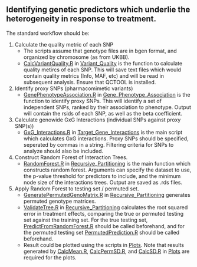 ## Identifying genetic predictors which underlie the heterogeneity in response to treatment. 
The standard workflow should be:
1. Calculate the quality metric of each SNP
    - The scripts assume that genotype files are in bgen format, and organized by chromosome (as from UKBB). 
    - [CalcVariantQuality.R](./Variant_Quality/CalcVariantQuality.R) in [Variant_Quality](./Variant_Quality) is the function to calculate quality metircs of each SNP. This will save text files which would contain quality metrics (Info, MAF, etc) and will be read in subsequent analysis. Ensure that QCTOOL is installed. 
2. Identify proxy SNPs (pharmacomimetic variants)
    - [GenePhenotypeAssociation.R](./Gene_Phenotype_Association/GenePhenotypeAssociation.R) in [Gene_Phenotype_Association](Gene_Phenotype_Association) is the function to identify proxy SNPs. This will identify a set of independent SNPs, ranked by their association to phenotype. Output will contain the rsids of each SNP, as well as the beta coefficient. 
3. Calculate genowide GxG Interactions (individual SNPs against proxy SNP(s))
    - [GxG_Interactions.R](./Target_Gene_Interactions/GxG_Interactions.R) in [Target_Gene_Interactions](./Target_Gene_Interactions) is the main script which calculates GxG interactions. Proxy SNPs should be specified, seperated by commas in a string. Filtering criteria for SNPs to analyze should also be included. 
4. Construct Random Forest of Interaction Trees. 
    - [RandomForest.R](./Recursive_Partitioning/RandomForest.R) in [Recursive_Partitioning](./Recursive_Partitioning) is the main function which constructs random forest. Arguments can specify the dataset to use, the p-value threshold for predictors to include, and the minimum node size of the interactions trees. Output are saved as .rds files. 
5. Apply Random Forest to testing set / permuted set. 
    - [GeneratePermutedGenoMatrix.R](./Recursive_Partitioning/GeneratePermutedGenoMatrix.R) in [Recursive_Partitioning](./Recursive_Partitioning) generates permuted genotype matrices. 
    - [ValidateTree.R](./Recursive_Partitioning/ValidateTree.R) in [Recursive_Partitioning](./Recursive_Partitioning) calculates the root squared error in treatment effects, comparing the true or permuted testing set against the training set. For the true testing set, [PredictFromRandomForest.R](./Recursive_Partitioning/PredictFromRandomForest.R) should be called beforehand, and for the permuted testing set [PermutedPrediction.R](./Recursive_Partitioning/PermutedPrediction.R) should be called beforehand. 
    - Result could be plotted using the scripts in [Plots](./Plots). Note that results generated by [CalcMean.R](./Plots/CalcMean.R), [CalcPermSD.R](./Plots/CalcPermSD.R), and [CalcSD.R](./Plots/CalcSD.R) in [Plots](./Plots) are required for the plots. 
